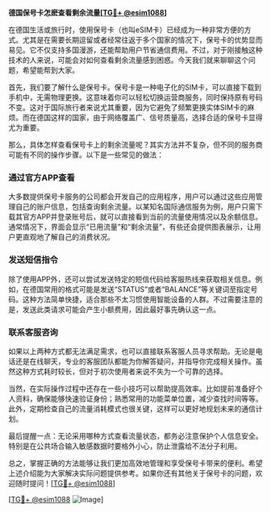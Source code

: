 **德国保号卡怎麽查看剩余流量[[TG💪+ @esim1088](https://t.me/s/esim1088)]**

在德国生活或旅行时，使用保号卡（也叫eSIM卡）已经成为一种非常方便的方式。尤其是在需要长期逗留或者经常往返于多个国家的情况下，保号卡的优势显而易见。它不仅支持多国漫游，还能帮助用户节省通信费用。不过，对于刚接触这种技术的人来说，可能会对如何查看剩余流量感到困惑。今天我们就来聊聊这个问题，希望能帮到大家。

首先，我们要了解什么是保号卡。保号卡是一种电子化的SIM卡，可以直接下载到手机中，无需物理更换。这意味着你可以轻松切换运营商服务，同时保持原有号码不变。这对于国际旅行者来说尤其重要，因为它避免了频繁更换实体SIM卡的麻烦。而在德国这样的国家，由于网络覆盖广、信号质量高，选择合适的保号卡显得尤为重要。

那么，具体怎样查看保号卡上的剩余流量呢？其实方法并不复杂，但不同的服务商可能有不同的操作步骤。以下是一些常见的做法：

### 通过官方APP查看

大多数提供保号卡服务的公司都会开发自己的应用程序，用户可以通过这些应用管理自己的账户信息，包括查询剩余流量。以某知名国际通信服务为例，用户只需下载其官方APP并登录账号后，就可以直接看到当前的流量使用情况以及余额信息。通常情况下，界面会显示“已用流量”和“剩余流量”，有些还会提供图表展示，让用户更直观地了解自己的消费状况。

### 发送短信指令

除了使用APP外，还可以尝试发送特定的短信代码给客服热线来获取相关信息。例如，在德国常用的格式可能是发送“STATUS”或者“BALANCE”等关键词至指定号码。这种方法简单快捷，适合那些不太习惯使用智能设备的人群。不过需要注意的是，发送此类请求可能会产生小额费用，因此最好事先确认这一点。

### 联系客服咨询

如果以上两种方式都无法满足需求，也可以直接联系客服人员寻求帮助。无论是电话还是在线聊天，专业的客服团队都能为你解答疑问，并指导你完成相关操作。虽然这种方式耗时较长，但对于初次使用者来说不失为一个可靠的选择。

当然，在实际操作过程中还存在一些小技巧可以帮助提高效率。比如提前准备好个人资料，确保能够快速验证身份；熟悉常用的功能菜单位置，减少查找时间等等。此外，定期检查自己的流量消耗模式也很关键，这样可以更好地规划未来的通信计划。

最后提醒一点：无论采用哪种方式查看流量状态，都务必注意保护个人信息安全。特别是在公共场合输入敏感数据时要格外小心，防止泄露给不法分子利用。

总之，掌握正确的方法能够让我们更加高效地管理和享受保号卡带来的便利。希望上述介绍能为大家解决实际问题提供参考。如果你还有其他关于保号卡的问题，欢迎随时提问！[[TG💪+ @esim1088](https://t.me/s/esim1088)]

[[TG💪+ @esim1088](https://t.me/s/esim1088) ![Image](https://i.postimg.cc/4NQfJmqS/Snipaste-2025-05-13-00-14-12.png)]